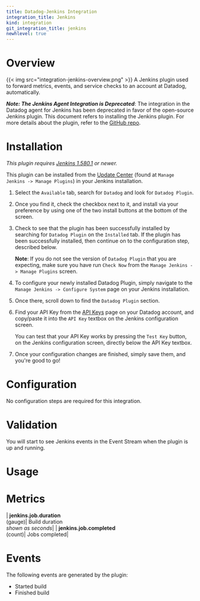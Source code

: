 ```yaml
---
title: Datadog-Jenkins Integration
integration_title: Jenkins
kind: integration
git_integration_title: jenkins
newhlevel: true
---
```


# Overview

{{< img src="integration-jenkins-overview.png" >}}
A Jenkins plugin used to forward metrics, events, and service checks to an account at Datadog, automatically.

***Note: The Jenkins Agent Integration is Deprecated***: The integration in the Datadog agent for Jenkins has been deprecated in favor of the open-source Jenkins plugin. This document refers to installing the Jenkins plugin. For more details about the plugin, refer to the [GitHub repo](https://github.com/DataDog/jenkins-datadog-plugin).

# Installation

_This plugin requires [Jenkins 1.580.1](http://updates.jenkins-ci.org/download/war/1.580.1/jenkins.war) or newer._

This plugin can be installed from the [Update Center](https://wiki.jenkins-ci.org/display/JENKINS/Plugins#Plugins-Howtoinstallplugins) (found at `Manage Jenkins -> Manage Plugins`) in your Jenkins installation.

1.  Select the `Available` tab, search for `Datadog` and look for `Datadog Plugin`.
1.  Once you find it, check the checkbox next to it, and install via your preference by using one of the two install buttons at the bottom of the screen.
1.  Check to see that the plugin has been successfully installed by searching for `Datadog Plugin` on the `Installed` tab. If the plugin has been successfully installed, then continue on to the configuration step, described below.

    **Note**: If you do not see the version of `Datadog Plugin` that you are expecting, make sure you have run `Check Now` from the `Manage Jenkins -> Manage Plugins` screen.

1.  To configure your newly installed Datadog Plugin, simply navigate to the `Manage Jenkins -> Configure System` page on your Jenkins installation.
1.  Once there, scroll down to find the `Datadog Plugin` section.
1.  Find your API Key from the [API Keys](https://app.datadoghq.com/account/settings#api) page on your Datadog account, and copy/paste it into the `API Key` textbox on the Jenkins configuration screen.

    You can test that your API Key works by pressing the `Test Key` button, on the Jenkins configuration screen, directly below the API Key textbox.

1.  Once your configuration changes are finished, simply save them, and you're good to go!

# Configuration

No configuration steps are required for this integration.

# Validation

You will start to see Jenkins events in the Event Stream when the plugin is up and running.

# Usage

# Metrics

| **jenkins.job.duration**<br/>(gauge)| Build duration <br/>*shown as seconds*|
| **jenkins.job.completed**<br/>(count)| Jobs completed|


# Events

The following events are generated by the plugin:

* Started build
* Finished build


